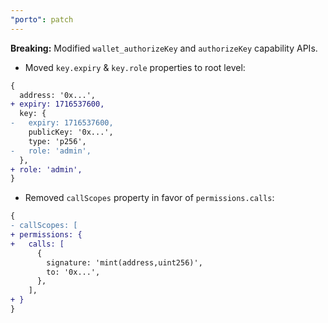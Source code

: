 ```yaml
---
"porto": patch
---
```


**Breaking:** Modified `wallet_authorizeKey` and `authorizeKey` capability APIs.

- Moved `key.expiry` & `key.role` properties to root level:

```diff
{
  address: '0x...',
+ expiry: 1716537600,
  key: {
-   expiry: 1716537600,
    publicKey: '0x...',
    type: 'p256',
-   role: 'admin',
  },
+ role: 'admin',
}
```

- Removed `callScopes` property in favor of `permissions.calls`:

```diff
{
- callScopes: [
+ permissions: {
+   calls: [
      {
        signature: 'mint(address,uint256)',
        to: '0x...',
      },
    ],
+ }
}
```

